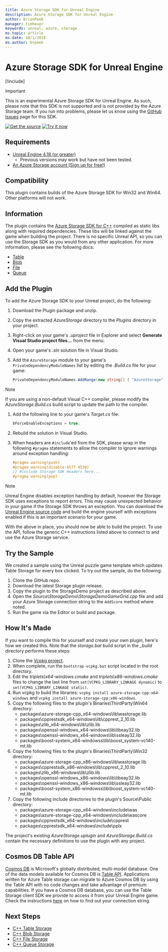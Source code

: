 ```yaml
---
title: Azure Storage SDK for Unreal Engine
description: Azure Storage SDK for Unreal Engine
author: BrianPeek
manager: timheuer
keywords: unreal, azure, storage
ms.topic: article
ms.date: 10/1/2018
ms.author: brpeek
---
```

# Azure Storage SDK for Unreal Engine

[!include[](../../includes/header.md)]

> [!IMPORTANT]
> This is an experimental Azure Storage SDK for Unreal Engine.  As such, please note that this SDK is not supported and is not provided by the Azure Storage team.  If you run into problems, please let us know using the [GitHub Issues](https://github.com/BrianPeek/AzureSDKs-Unreal/issues) page for this SDK.

[![Get the source](../../media/buttons/source2.png)](https://github.com/BrianPeek/AzureSDKs-Unreal)
[![Try it now](../../media/buttons/try2.png)](https://github.com/BrianPeek/AzureSDKs-Unreal/releases)

## Requirements

* [Unreal Engine 4.18 (or greater)](https://unrealengine.com/)
  * Previous versions may work but have not been tested.
* [An Azure Storage account (Sign up for free!)](https://aka.ms/azfreegamedev)

## Compatibility

This plugin contains builds of the Azure Storage SDK for Win32 and Win64.  Other platforms will not work.

## Information

The plugin contains the [Azure Storage SDK for C++](https://github.com/Azure/azure-storage-cpp) compiled as static libs along with required dependencies.  These libs will be linked against the game when building the project.  There is no specific Unreal API, so you can use the Storage SDK as you would from any other application.  For more information, please see the following docs:

* [Table](https://docs.microsoft.com/azure/cosmos-db/table-storage-how-to-use-c-plus)
* [Blob](https://docs.microsoft.com/azure/storage/blobs/storage-c-plus-plus-how-to-use-blobs)
* [File](https://docs.microsoft.com/azure/storage/files/storage-c-plus-plus-how-to-use-files)
* [Queue](https://docs.microsoft.com/azure/storage/queues/storage-c-plus-plus-how-to-use-queues)

## Add the Plugin

To add the Azure Storage SDK to your Unreal project, do the following:

1. Download the Plugin package and unzip.
1. Copy the extracted *AzureStorage* directory to the *Plugins* directory in your project.
1. Right-click on your game's *.uproject* file in Explorer and select **Generate Visual Studio project files...** from the menu.
1. Open your game's *.sln* solution file in Visual Studio.
1. Add the `AzureStorage` module to your game's `PrivateDependencyModuleNames` list by editing the *.Build.cs* file for your game:

   ```csharp
   PrivateDependencyModuleNames.AddRange(new string[] { "AzureStorage" });
   ```

  > [!NOTE]
  > If you are using a non-default Visual C++ compiler, please modify the *AzureStorage.Build.cs* build script to update the path to the compiler.

1. Add the following line to your game's *Target.cs* file:

   ```csharp
   bForceEnableExceptions = true;
   ```

1. Rebuild the solution in Visual Studio.
1. When headers are `#include`'ed from the SDK, please wrap in the following `#pragma` statements to allow the compiler to ignore warnings around exception handling:

   ```C++
   #pragma warning(push)
   #pragma warning(disable:4577 4530)
   // #include Storage SDK Headers here...
   #pragma warning(pop)
   ```

  > [!NOTE]
  > Unreal Engine disables exception handling by default, however the Storage SDK uses exceptions to report errors.  This may cause unexpected behavior in your game if the Storage SDK throws an exception.  You can download the [Unreal Engine source code](https://www.unrealengine.com/en-US/ue4-on-github) and build the engine yourself with exceptions enabled if this is an important scenario for your game.

With the above in place, you should now be able to build the project.  To use the API, follow the generic C++ instructions listed above to connect to and use the Azure Storage service.

## Try the Sample

We created a sample using the Unreal puzzle game template which updates Table Storage for every box clicked.  To try out the sample, do the following:

1. Clone the GitHub repo.
1. Download the latest Storage plugin release.
1. Copy the plugin to the StorageDemo project as described above.
1. Open the *Source\StorageDemo\StorageDemoGameGrid.cpp* file and add your Azure Storage connection string to the `AddScore` method where noted.
1. Run the game via the Editor or build and package.

## How It's Made

If you want to compile this for yourself and create your own plugin, here's how we created this.  Note that the *storage.bat* build script in the *_build* directory performs these steps:

1. Clone the [Vcpkg project](https://github.com/Microsoft/vcpkg).
1. When complete, run the `bootstrap-vcpkg.bat` script located in the root directory.
1. Edit the *triplets\x64-windows.cmake* and *triplets\x86-windows.cmake* files to change the last line from `set(VCPKG_LIBRARY_LINKAGE dynamic)` to `set(VCPKG_LIBRARY_LINKAGE static)`.
1. Run vcpkg to build the libraries: `vcpkg install azure-storage-cpp:x64-windows` and `vcpkg install azure-storage-cpp:x86-windows`.
1. Copy the following files to the plugin's Binaries\ThirdParty\Win64 directory:
   * packages\azure-storage-cpp_x64-windows\lib\wastorage.lib
   * packages\cpprestsdk_x64-windows\lib\cpprest_2_10.lib
   * packages\zlib_x64-windows\lib\zlib.lib
   * packages\openssl-windows_x64-windows\lib\libeay32.lib
   * packages\openssl-windows_x64-windows\lib\ssleay32.lib
   * packages\boost-system_x64-windowss\lib\boost_system-vc140-mt.lib
1. Copy the following files to the plugin's Binaries\ThirdParty\Win32 directory:
   * packages\azure-storage-cpp_x86-windows\lib\wastorage.lib
   * packages\cpprestsdk_x86-windows\lib\cpprest_2_10.lib
   * packages\zlib_x86-windows\lib\zlib.lib
   * packages\openssl-windows_x86-windows\lib\libeay32.lib
   * packages\openssl-windows_x86-windows\lib\ssleay32.lib
   * packages\boost-system_x86-windowss\lib\boost_system-vc140-mt.lib
1. Copy the following include directories to the plugin's Source\Public directory:
   * packages\azure-storage-cpp_x64-windows\include\was
   * packages\azure-storage-cpp_x64-windows\include\wascore
   * packages\cpprestsdk_x64-windows\include\cpprest
   * packages\cpprestsdk_x64-windows\include\pplx

The project's existing *AzureStorage.uplugin* and *AzureStorage.Build.cs* contain the necessary definitions to use the plugin with any project.

## Cosmos DB Table API

[Cosmos DB](https://docs.microsoft.com/en-us/azure/cosmos-db/introduction) is Microsoft's globally distributed, multi-model database. One of the data models available for Cosmos DB is [Table API](https://docs.microsoft.com/en-us/azure/cosmos-db/table-introduction). Applications written for Azure Table storage can migrate to Azure Cosmos DB by using the Table API with no code changes and take advantage of premium capabilities. If you have a Cosmos DB database, you can use the Table Storage client SDK we provide to access it from your Unreal Engine game. Check the instructions [here](https://docs.microsoft.com/en-us/azure/cosmos-db/create-table-dotnet#update-your-connection-string) on how to find out your connection string.

## Next Steps

* [C++ Table Storage](https://docs.microsoft.com/azure/cosmos-db/table-storage-how-to-use-c-plus)
* [C++ Blob Storage](https://docs.microsoft.com/azure/storage/blobs/storage-c-plus-plus-how-to-use-blobs)
* [C++ File Storage](https://docs.microsoft.com/azure/storage/files/storage-c-plus-plus-how-to-use-files)
* [C++ Queue Storage](https://docs.microsoft.com/azure/storage/queues/storage-c-plus-plus-how-to-use-queues)